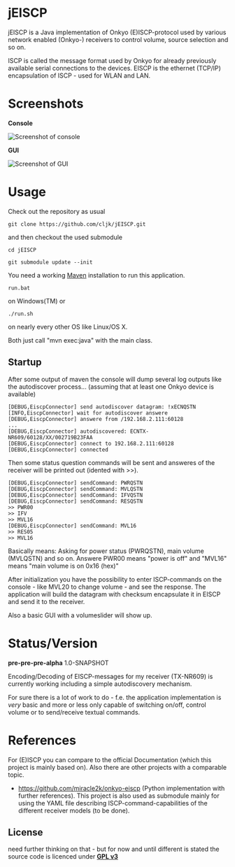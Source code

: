 jEISCP
======

jEISCP is a Java implementation of Onkyo (E)ISCP-protocol used by various network enabled (Onkyo-) receivers to control volume, source selection and so on.

ISCP is called the message format used by Onkyo for already previously available serial connections to the devices. EISCP is the ethernet (TCP/IP) encapsulation of ISCP - used for WLAN and LAN.


Screenshots
=
**Console**

![Screenshot of console](https://raw.githubusercontent.com/cljk/jEISCP/master/src/main/img/screenshot_console.png)

**GUI**

![Screenshot of GUI](https://raw.githubusercontent.com/cljk/jEISCP/master/src/main/img/screenshot_gui.png)




Usage
=
Check out the repository as usual

    git clone https://github.com/cljk/jEISCP.git

and then checkout the used submodule

    cd jEISCP

    git submodule update --init

You need a working [Maven] installation to run this application.

    run.bat

on Windows(TM) or 

    ./run.sh
    
on nearly every other OS like Linux/OS X.

Both just call "mvn exec:java" with the main class.

Startup
-
After some output of maven the console will dump several log outputs like the autodiscover process... (assuming that at least one Onkyo device is available)

    [DEBUG,EiscpConnector] send autodiscover datagram: !xECNQSTN
    [INFO,EiscpConnector] wait for autodiscover answere
    [DEBUG,EiscpConnector] answere from /192.168.2.111:60128
    ...
    [DEBUG,EiscpConnector] autodiscovered: ECNTX-NR609/60128/XX/002719B23FAA
    [DEBUG,EiscpConnector] connect to 192.168.2.111:60128
    [DEBUG,EiscpConnector] connected

Then some status question commands will be sent and answeres of the receiver will be printed out (idented with >>).

    [DEBUG,EiscpConnector] sendCommand: PWRQSTN
    [DEBUG,EiscpConnector] sendCommand: MVLQSTN
    [DEBUG,EiscpConnector] sendCommand: IFVQSTN
    [DEBUG,EiscpConnector] sendCommand: RESQSTN
    >> PWR00
    >> IFV
    >> MVL16
    [DEBUG,EiscpConnector] sendCommand: MVL16
    >> RES05
    >> MVL16
    
Basically means: 
Asking for power status (PWRQSTN), main volume (MVLQSTN) and so on. Answere PWR00 means "power is off" and "MVL16" means "main volume is on 0x16 (hex)"

After initialization you have the possibility to enter ISCP-commands on the console - like MVL20 to change volume - and see the response. The application will build the datagram with checksum encapsulate it in EISCP and send it to the receiver.

Also a basic GUI with a volumeslider will show up.



Status/Version
=

**pre-pre-pre-alpha** 
1.0-SNAPSHOT

Encoding/Decoding of EISCP-messages for my receiver (TX-NR609) is currently working including a simple autodiscovery mechanism. 

For sure there is a lot of work to do - f.e. the application implementation is *very* basic and more or less only capable of switching on/off, control volume or to send/receive textual commands.

References
=

For (E)ISCP you can compare to the official Documentation (which this project is mainly based on). Also there are other projects with a comparable topic.

* https://github.com/miracle2k/onkyo-eiscp (Python implementation with further references). This project is also used as submodule mainly for using the YAML file describing ISCP-command-capabilities of the different receiver models (to be done).



License
-
need further thinking on that - but for now and until different is stated the source code is licenced under
**[GPL v3]**


  [maven]: http://maven.apache.org/
  [gpl v3]: http://www.gnu.org/licenses/gpl.html

    
